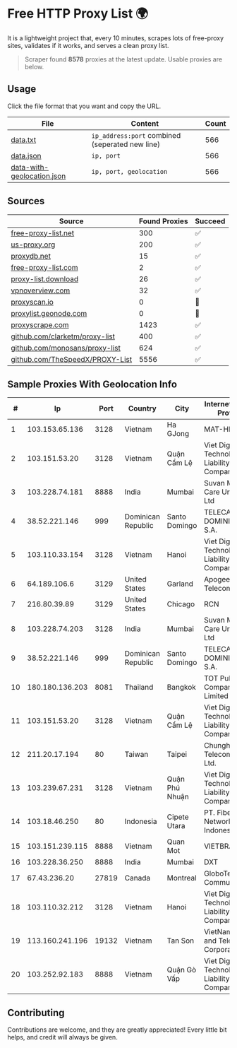 
# Free HTTP Proxy List 🌍

It is a lightweight project that, every 10 minutes, scrapes lots of free-proxy sites, validates if it works, and serves a clean proxy list.


> Scraper found **8578** proxies at the latest update. Usable proxies are below.

## Usage

Click the file format that you want and copy the URL.


|File|Content|Count|
|----|-------|-----|
|[data.txt](https://raw.githubusercontent.com/themiralay/Proxy-List-World/master/data.txt)|`ip_address:port` combined (seperated new line)|566|
|[data.json](https://raw.githubusercontent.com/themiralay/Proxy-List-World/master/data.json)|`ip, port`|566|
|[data-with-geolocation.json](https://raw.githubusercontent.com/themiralay/Proxy-List-World/master/data-with-geolocation.json)|`ip, port, geolocation`|566|

## Sources

|Source|Found Proxies|Succeed|
|------|-------------|-------|
|[free-proxy-list.net](https://free-proxy-list.net)|300|✅|
|[us-proxy.org](https://www.us-proxy.org)|200|✅|
|[proxydb.net](http://proxydb.net)|15|✅|
|[free-proxy-list.com](https://free-proxy-list.com/?page=&port=&type%5B%5D=http&type%5B%5D=https&up_time=0&search=Search)|2|✅|
|[proxy-list.download](https://www.proxy-list.download/HTTP)|26|✅|
|[vpnoverview.com](https://vpnoverview.com/privacy/anonymous-browsing/free-proxy-servers)|32|✅|
|[proxyscan.io](https://www.proxyscan.io)|0|🚫|
|[proxylist.geonode.com](https://proxylist.geonode.com/api/proxy-list?limit=300&page=1&sort_by=lastChecked&sort_type=desc&protocols=http,https)|0|🚫|
|[proxyscrape.com](https://api.proxyscrape.com/v2/?request=displayproxies&protocol=http&timeout=10000&country=all&ssl=all&anonymity=all)|1423|✅|
|[github.com/clarketm/proxy-list](https://raw.githubusercontent.com/clarketm/proxy-list/master/proxy-list-raw.txt)|400|✅|
|[github.com/monosans/proxy-list](https://raw.githubusercontent.com/monosans/proxy-list/main/proxies/http.txt)|624|✅|
|[github.com/TheSpeedX/PROXY-List](https://raw.githubusercontent.com/TheSpeedX/PROXY-List/master/http.txt)|5556|✅|


## Sample Proxies With Geolocation Info

|#|Ip|Port|Country|City|Internet Service Provider|
|-|--|----|-------|----|-------------------------|
|1|103.153.65.136|3128|Vietnam|Ha GJong|MAT-HN|
|2|103.151.53.20|3128|Vietnam|Quận Cẩm Lệ|Viet Digital Technology Liability Company|
|3|103.228.74.181|8888|India|Mumbai|Suvan Medi Care Unit Pvt Ltd|
|4|38.52.221.146|999|Dominican Republic|Santo Domingo|TELECABLE DOMINICANO, S.A.|
|5|103.110.33.154|3128|Vietnam|Hanoi|Viet Digital Technology Liability Company|
|6|64.189.106.6|3129|United States|Garland|Apogee Telecom Inc.|
|7|216.80.39.89|3129|United States|Chicago|RCN|
|8|103.228.74.203|3128|India|Mumbai|Suvan Medi Care Unit Pvt Ltd|
|9|38.52.221.146|999|Dominican Republic|Santo Domingo|TELECABLE DOMINICANO, S.A.|
|10|180.180.136.203|8081|Thailand|Bangkok|TOT Public Company Limited|
|11|103.151.53.20|3128|Vietnam|Quận Cẩm Lệ|Viet Digital Technology Liability Company|
|12|211.20.17.194|80|Taiwan|Taipei|Chunghwa Telecom Co., Ltd.|
|13|103.239.67.231|3128|Vietnam|Quận Phú Nhuận|Viet Digital Technology Liability Company|
|14|103.18.46.250|80|Indonesia|Cipete Utara|PT. Fiber Networks Indonesia|
|15|103.151.239.115|8888|Vietnam|Quan Mot|VIETBRANDS|
|16|103.228.36.250|8888|India|Mumbai|DXT|
|17|67.43.236.20|27819|Canada|Montreal|GloboTech Communications|
|18|103.110.32.212|3128|Vietnam|Hanoi|Viet Digital Technology Liability Company|
|19|113.160.241.196|19132|Vietnam|Tan Son|VietNam Post and Telecom Corporation|
|20|103.252.92.183|8888|Vietnam|Quận Gò Vấp|Viet Digital Technology Liability Company|



## Contributing

Contributions are welcome, and they are greatly appreciated! Every
little bit helps, and credit will always be given.

